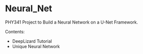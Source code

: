 # Neural_Net
PHY341 Project to Build a Neural Network on a U-Net Framework. 

Contents: 
* DeepLizard Tutorial
* Unique Neural Network
